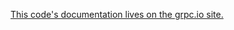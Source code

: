 [This code's documentation lives on the grpc.io site.](https://grpc.io/docs/languages/python/basics)
